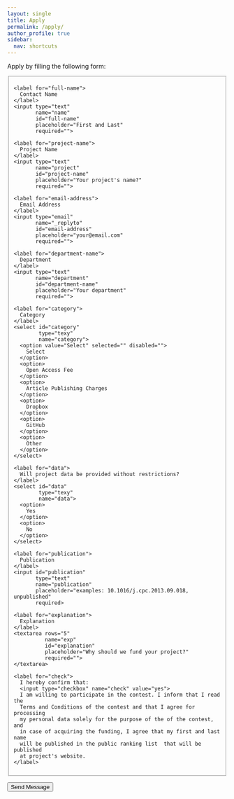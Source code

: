 ```yaml
---
layout: single
title: Apply
permalink: /apply/
author_profile: true
sidebar:
  nav: shortcuts
---
```


Apply by filling the following form:

<form id="fs-frm" 
      name="open-ncu-form" 
      accept-charset="utf-8" 
      action="https://formspree.io/xyygvnbv" 
      method="post">

  <fieldset id="fs-frm-inputs">

    <label for="full-name">
      Contact Name
    </label>
    <input type="text" 
           name="name" 
           id="full-name" 
           placeholder="First and Last" 
           required="">

    <label for="project-name">
      Project Name
    </label>
    <input type="text" 
           name="project" 
           id="project-name" 
           placeholder="Your project's name?" 
           required="">

    <label for="email-address">
      Email Address
    </label>
    <input type="email" 
           name="_replyto" 
           id="email-address" 
           placeholder="your@email.com" 
           required="">

    <label for="department-name">
      Department
    </label>
    <input type="text" 
           name="department" 
           id="department-name" 
           placeholder="Your department" 
           required="">

    <label for="category">
      Category
    </label>
    <select id="category" 
            type="texy" 
            name="category">
      <option value="Select" selected="" disabled="">
        Select
      </option>
      <option>
        Open Access Fee
      </option>
      <option>
        Article Publishing Charges
      </option>
      <option>
        Dropbox
      </option>
      <option>
        GitHub
      </option>
      <option>
        Other
      </option>
    </select> 

    <label for="data">
      Will project data be provided without restrictions?
    </label>
    <select id="data" 
            type="texy" 
            name="data">
      <option>
        Yes
      </option>
      <option>
        No
      </option>
    </select>
    
    <label for="publication">
      Publication
    </label>
    <input id="publication" 
           type="text" 
           name="publication" 
           placeholder="examples: 10.1016/j.cpc.2013.09.018, unpublished" 
           required>

    <label for="explanation">
      Explanation
    </label>
    <textarea rows="5" 
              name="exp" 
              id="explanation" 
              placeholder="Why should we fund your project?" 
              required="">
    </textarea>

    <label for="check">
      I hereby confirm that:
      <input type="checkbox" name="check" value="yes">
      I am willing to participate in the contest. I inform that I read the 
      Terms and Conditions of the contest and that I agree for processing 
      my personal data solely for the purpose of the of the contest, and 
      in case of acquiring the funding, I agree that my first and last name 
      will be published in the public ranking list  that will be published 
      at project's website.
    </label>

  <input type="hidden" 
         name="_subject" 
         id="email-subject" 
         value="Open-NCU Form Submission">

  </fieldset>

  <input type="submit" 
         value="Send Message">
</form>

